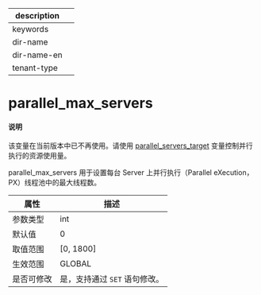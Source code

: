 |description||
|---|---|
|keywords||
|dir-name||
|dir-name-en||
|tenant-type||

# parallel_max_servers

<main id="notice" type='explain'>
<h4>说明</h4>
<p>该变量在当前版本中已不再使用。请使用 <a href="10600.parallel_servers_target-global.md">parallel_servers_target</a> 变量控制并行执行的资源使用量。</p>
</main>

parallel_max_servers 用于设置每台 Server 上并行执行（Parallel eXecution，PX）线程池中的最大线程数。


| **属性**  |   **描述**    |
|---------|-------------|
| 参数类型    | int         |
| 默认值     | 0           |
| 取值范围    | \[0, 1800\] |
| 生效范围    | GLOBAL      |
| 是否可修改  | 是，支持通过 `SET` 语句修改。|

